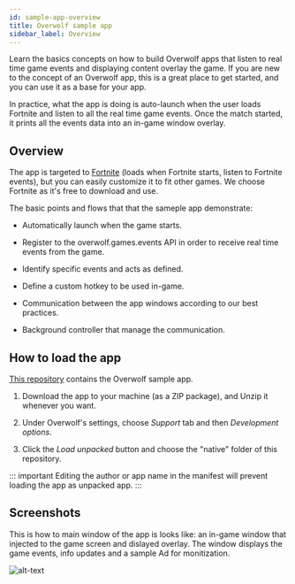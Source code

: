 ```yaml
---
id: sample-app-overview
title: Overwolf sample app
sidebar_label: Overview
---
```


Learn the basics concepts on how to build Overwolf apps that listen to real time game events and displaying content overlay the game. If you are new to the concept of an Overwolf app, this is a great place to get started, and you can use it as a base for your app.

In practice, what the app is doing is auto-launch when the user loads Fortnite and listen to all the real time game events. Once the match started, it prints all the events data into an in-game window overlay.

## Overview

The app is targeted to [Fortnite](https://www.epicgames.com/fortnite/en-US/download) (loads when Fortnite starts, listen to Fortnite events), but you can easily customize it to fit other games. We choose Fortnite as it's free to download and use.

The basic points and flows that that the sameple app demonstrate:

* Automatically launch when the game starts.

* Register to the overwolf.games.events API in order to receive real time events from the game.

* Identify specific events and acts as defined.

* Define a custom hotkey to be used in-game.

* Communication between the app windows according to our best practices.

* Background controller that manage the communication.

## How to load the app

[This repository](https://github.com/overwolf/sample-app) contains the Overwolf sample app.

1. Download the app to your machine (as a ZIP package), and Unzip it whenever you want.

2. Under Overwolf's settings, choose *Support* tab and then *Development options*.

3. Click the *Load unpacked* button and choose the "native" folder of this repository.

::: important
Editing the author or app name in the manifest will prevent loading the app as unpacked app.
:::

## Screenshots

This is how to main window of the app is looks like: an in-game window that injected to the game screen and dislayed overlay.  The window displays the game events, info updates and a sample Ad for monitization.

![alt-text](assets/sample-app/in-gmae-window.png)
